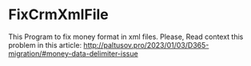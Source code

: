 # FixCrmXmlFile

This Program to fix money format in xml files. Please, Read context this problem in this article: http://paltusov.pro/2023/01/03/D365-migration/#money-data-delimiter-issue
